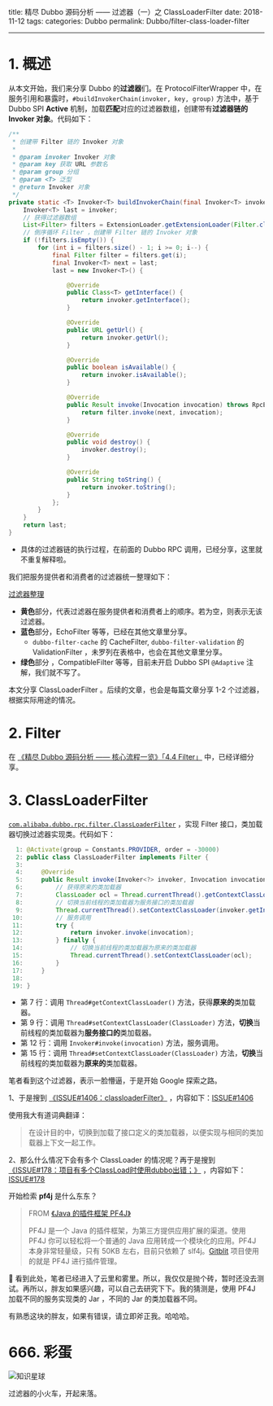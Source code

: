 title: 精尽 Dubbo 源码分析 —— 过滤器（一）之 ClassLoaderFilter
date: 2018-11-12
tags:
categories: Dubbo
permalink: Dubbo/filter-class-loader-filter

-------

# 1. 概述

从本文开始，我们来分享 Dubbo 的**过滤器**们。在 ProtocolFilterWrapper 中，在服务引用和暴露时，`#buildInvokerChain(invoker, key, group)` 方法中，基于 Dubbo SPI **Active** 机制，加载**匹配**对应的过滤器数组，创建带有**过滤器链的 Invoker 对象**。代码如下：

```Java
/**
 * 创建带 Filter 链的 Invoker 对象
 *
 * @param invoker Invoker 对象
 * @param key 获取 URL 参数名
 * @param group 分组
 * @param <T> 泛型
 * @return Invoker 对象
 */
private static <T> Invoker<T> buildInvokerChain(final Invoker<T> invoker, String key, String group) {
    Invoker<T> last = invoker;
    // 获得过滤器数组
    List<Filter> filters = ExtensionLoader.getExtensionLoader(Filter.class).getActivateExtension(invoker.getUrl(), key, group);
    // 倒序循环 Filter ，创建带 Filter 链的 Invoker 对象
    if (!filters.isEmpty()) {
        for (int i = filters.size() - 1; i >= 0; i--) {
            final Filter filter = filters.get(i);
            final Invoker<T> next = last;
            last = new Invoker<T>() {

                @Override
                public Class<T> getInterface() {
                    return invoker.getInterface();
                }

                @Override
                public URL getUrl() {
                    return invoker.getUrl();
                }

                @Override
                public boolean isAvailable() {
                    return invoker.isAvailable();
                }

                @Override
                public Result invoke(Invocation invocation) throws RpcException {
                    return filter.invoke(next, invocation);
                }

                @Override
                public void destroy() {
                    invoker.destroy();
                }

                @Override
                public String toString() {
                    return invoker.toString();
                }
            };
        }
    }
    return last;
}
```

* 具体的过滤器链的执行过程，在前面的 Dubbo RPC 调用，已经分享，这里就不重复解释啦。

我们把服务提供者和消费者的过滤器统一整理如下：

[过滤器整理](http://www.iocoder.cn/images/Dubbo/2018_11_12/01.png)

* **黄色**部分，代表过滤器在服务提供者和消费者上的顺序。若为空，则表示无该过滤器。
* **蓝色**部分，EchoFilter 等等，已经在其他文章里分享。
    * `dubbo-filter-cache` 的 CacheFilter, `dubbo-filter-validation` 的 ValidationFilter ，未罗列在表格中，也会在其他文章里分享。
* **绿色**部分 ，CompatibleFilter 等等，目前未开启 Dubbo SPI `@Adaptive` 注解，我们就不写了。

本文分享 ClassLoaderFilter 。后续的文章，也会是每篇文章分享 1-2 个过滤器，根据实际用途的情况。

# 2. Filter

在 [《精尽 Dubbo 源码分析 —— 核心流程一览》「4.4 Filter」](http://www.iocoder.cn/Dubbo/implementation-intro/?self) 中，已经详细分享。

# 3. ClassLoaderFilter

[`com.alibaba.dubbo.rpc.filter.ClassLoaderFilter`](https://github.com/YunaiV/dubbo/blob/master/dubbo-rpc/dubbo-rpc-api/src/main/java/com/alibaba/dubbo/rpc/filter/ClassLoaderFilter.java) ，实现 Filter 接口，类加载器切换过滤器实现类。代码如下：

```Java
  1: @Activate(group = Constants.PROVIDER, order = -30000)
  2: public class ClassLoaderFilter implements Filter {
  3: 
  4:     @Override
  5:     public Result invoke(Invoker<?> invoker, Invocation invocation) throws RpcException {
  6:         // 获得原来的类加载器
  7:         ClassLoader ocl = Thread.currentThread().getContextClassLoader();
  8:         // 切换当前线程的类加载器为服务接口的类加载器
  9:         Thread.currentThread().setContextClassLoader(invoker.getInterface().getClassLoader());
 10:         // 服务调用
 11:         try {
 12:             return invoker.invoke(invocation);
 13:         } finally {
 14:             // 切换当前线程的类加载器为原来的类加载器
 15:             Thread.currentThread().setContextClassLoader(ocl);
 16:         }
 17:     }
 18: 
 19: }
```

* 第 7 行：调用 `Thread#getContextClassLoader()` 方法，获得**原来的**类加载器。
* 第 9 行：调用 `Thread#setContextClassLoader(ClassLoader)` 方法，**切换**当前线程的类加载器为**服务接口的**类加载器。
* 第 12 行：调用 `Invoker#invoke(invocation)` 方法，服务调用。
* 第 15 行：调用 `Thread#setContextClassLoader(ClassLoader)` 方法，**切换**当前线程的类加载器为**原来的**类加载器。

笔者看到这个过滤器，表示一脸懵逼，于是开始 Google 探索之路。

1、于是搜到 [《ISSUE#1406：classloaderFilter》](https://github.com/apache/incubator-dubbo/issues/1406) ，内容如下：[ISSUE#1406](http://www.iocoder.cn/images/Dubbo/2018_11_12/02.png)

使用我大有道词典翻译：

> 在设计目的中，切换到加载了接口定义的类加载器，以便实现与相同的类加载器上下文一起工作。

2、那么什么情况下会有多个 ClassLoader 的情况呢？再于是搜到 [《ISSUE#178：项目有多个ClassLoad时使用dubbo出错；》](https://github.com/apache/incubator-dubbo/issues/178) ，内容如下：[ISSUE#178](http://www.iocoder.cn/images/Dubbo/2018_11_12/01.png)

开始检索 **pf4j** 是什么东东？

> FROM [《Java 的插件框架 PF4J》](https://www.oschina.net/p/pf4j)
> 
> PF4J 是一个 Java 的插件框架，为第三方提供应用扩展的渠道。使用 PF4J 你可以轻松将一个普通的 Java 应用转成一个模块化的应用。PF4J 本身非常轻量级，只有 50KB 左右，目前只依赖了 slf4j。[Gitblit](https://www.oschina.net/p/gitblit) 项目使用的就是 PF4J 进行插件管理。

🙂 看到此处，笔者已经进入了云里和雾里。所以，我仅仅是抛个砖，暂时还没去测试。再所以，胖友如果感兴趣，可以自己去研究下下。我的猜测是，使用 PF4J 加载不同的服务实现类的 Jar ，不同的 Jar 的类加载器不同。

有熟悉这块的胖友，如果有错误，请立即斧正我。哈哈哈。

# 666. 彩蛋

![知识星球](http://www.iocoder.cn/images/Architecture/2017_12_29/01.png)

过滤器的小火车，开起来落。

